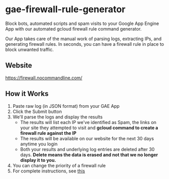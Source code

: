 # gae-firewall-rule-generator
Block bots, automated scripts and spam visits to your Google App Engine App with our automated gcloud firewall rule command generator.

Our App takes care of the manual work of parsing logs, extracting IPs, and generating firewall rules. In seconds, you can have a firewall rule in place to block unwanted traffic.

## Website
https://firewall.nocommandline.com/

## How it Works

1. Paste raw log (in JSON format) from your GAE App 
2. Click the Submit button
3. We'll parse the logs and display the results
    - The results will list each IP we've identified as Spam, the links on your site they attempted to visit and **gcloud command to create a firewall rule against the IP**
    - The results will be available on our website for the next 30 days anytime you login 
    - Both your results and underlying log entries are deleted after 30 days. **Delete means the data is erased and not that we no longer display it to you.**
4. You can change the priority of a firewall rule
5. For complete instructions, see [this](https://firewall.nocommandline.com/how_it_works/)

